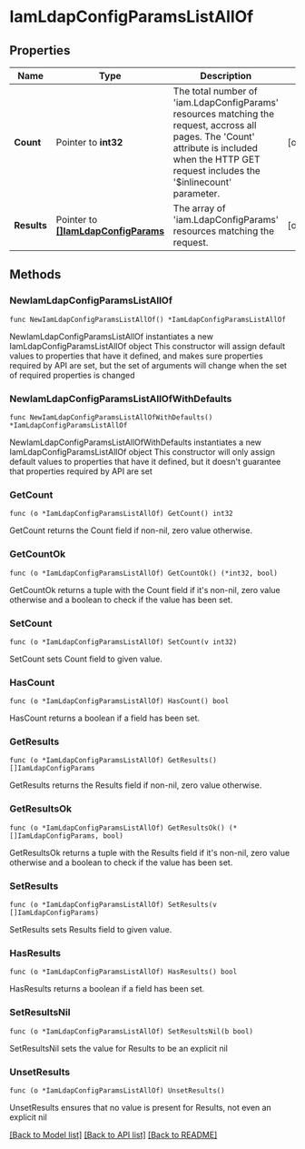 # IamLdapConfigParamsListAllOf

## Properties

Name | Type | Description | Notes
------------ | ------------- | ------------- | -------------
**Count** | Pointer to **int32** | The total number of &#39;iam.LdapConfigParams&#39; resources matching the request, accross all pages. The &#39;Count&#39; attribute is included when the HTTP GET request includes the &#39;$inlinecount&#39; parameter. | [optional] 
**Results** | Pointer to [**[]IamLdapConfigParams**](IamLdapConfigParams.md) | The array of &#39;iam.LdapConfigParams&#39; resources matching the request. | [optional] 

## Methods

### NewIamLdapConfigParamsListAllOf

`func NewIamLdapConfigParamsListAllOf() *IamLdapConfigParamsListAllOf`

NewIamLdapConfigParamsListAllOf instantiates a new IamLdapConfigParamsListAllOf object
This constructor will assign default values to properties that have it defined,
and makes sure properties required by API are set, but the set of arguments
will change when the set of required properties is changed

### NewIamLdapConfigParamsListAllOfWithDefaults

`func NewIamLdapConfigParamsListAllOfWithDefaults() *IamLdapConfigParamsListAllOf`

NewIamLdapConfigParamsListAllOfWithDefaults instantiates a new IamLdapConfigParamsListAllOf object
This constructor will only assign default values to properties that have it defined,
but it doesn't guarantee that properties required by API are set

### GetCount

`func (o *IamLdapConfigParamsListAllOf) GetCount() int32`

GetCount returns the Count field if non-nil, zero value otherwise.

### GetCountOk

`func (o *IamLdapConfigParamsListAllOf) GetCountOk() (*int32, bool)`

GetCountOk returns a tuple with the Count field if it's non-nil, zero value otherwise
and a boolean to check if the value has been set.

### SetCount

`func (o *IamLdapConfigParamsListAllOf) SetCount(v int32)`

SetCount sets Count field to given value.

### HasCount

`func (o *IamLdapConfigParamsListAllOf) HasCount() bool`

HasCount returns a boolean if a field has been set.

### GetResults

`func (o *IamLdapConfigParamsListAllOf) GetResults() []IamLdapConfigParams`

GetResults returns the Results field if non-nil, zero value otherwise.

### GetResultsOk

`func (o *IamLdapConfigParamsListAllOf) GetResultsOk() (*[]IamLdapConfigParams, bool)`

GetResultsOk returns a tuple with the Results field if it's non-nil, zero value otherwise
and a boolean to check if the value has been set.

### SetResults

`func (o *IamLdapConfigParamsListAllOf) SetResults(v []IamLdapConfigParams)`

SetResults sets Results field to given value.

### HasResults

`func (o *IamLdapConfigParamsListAllOf) HasResults() bool`

HasResults returns a boolean if a field has been set.

### SetResultsNil

`func (o *IamLdapConfigParamsListAllOf) SetResultsNil(b bool)`

 SetResultsNil sets the value for Results to be an explicit nil

### UnsetResults
`func (o *IamLdapConfigParamsListAllOf) UnsetResults()`

UnsetResults ensures that no value is present for Results, not even an explicit nil

[[Back to Model list]](../README.md#documentation-for-models) [[Back to API list]](../README.md#documentation-for-api-endpoints) [[Back to README]](../README.md)


